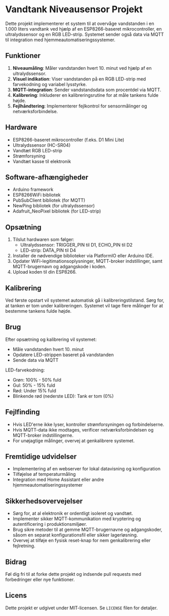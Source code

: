 # Vandtank Niveausensor Projekt

Dette projekt implementerer et system til at overvåge vandstanden i en 1.000 liters vandtank ved hjælp af en ESP8266-baseret mikrocontroller, en ultralydssensor og en RGB LED-strip. Systemet sender også data via MQTT til integration med hjemmeautomatiseringssystemer.

## Funktioner

1. **Niveaumåling**: Måler vandstanden hvert 10. minut ved hjælp af en ultralydssensor.
2. **Visuel indikation**: Viser vandstanden på en RGB LED-strip med farvekodning og variabel lysstyrke.
3. **MQTT-integration**: Sender vandstandsdata som procentdel via MQTT.
4. **Kalibrering**: Inkluderer en kalibreringsrutine for at måle tankens fulde højde.
5. **Fejlhåndtering**: Implementerer fejlkontrol for sensormålinger og netværksforbindelse.

## Hardware

- ESP8266-baseret mikrocontroller (f.eks. D1 Mini Lite)
- Ultralydssensor (HC-SR04)
- Vandtæt RGB LED-strip
- Strømforsyning
- Vandtæt kasse til elektronik

## Software-afhængigheder

- Arduino framework
- ESP8266WiFi bibliotek
- PubSubClient bibliotek (for MQTT)
- NewPing bibliotek (for ultralydssensor)
- Adafruit_NeoPixel bibliotek (for LED-strip)

## Opsætning

1. Tilslut hardwaren som følger:
   - Ultralydssensor: TRIGGER_PIN til D1, ECHO_PIN til D2
   - LED-strip: DATA_PIN til D4
2. Installer de nødvendige biblioteker via PlatformIO eller Arduino IDE.
3. Opdater WiFi-legitimationsoplysninger, MQTT-broker indstillinger, samt MQTT-brugernavn og adgangskode i koden.
4. Upload koden til din ESP8266.

## Kalibrering

Ved første opstart vil systemet automatisk gå i kalibreringstilstand. Sørg for, at tanken er tom under kalibreringen. Systemet vil tage flere målinger for at bestemme tankens fulde højde.

## Brug

Efter opsætning og kalibrering vil systemet:
- Måle vandstanden hvert 10. minut
- Opdatere LED-strippen baseret på vandstanden
- Sende data via MQTT

LED-farvekodning:
- Grøn: 100% - 50% fuld
- Gul: 50% - 15% fuld
- Rød: Under 15% fuld
- Blinkende rød (nederste LED): Tank er tom (0%)

## Fejlfinding

- Hvis LED'erne ikke lyser, kontroller strømforsyningen og forbindelserne.
- Hvis MQTT-data ikke modtages, verificer netværksforbindelsen og MQTT-broker indstillingerne.
- For unøjagtige målinger, overvej at genkalibrere systemet.

## Fremtidige udvidelser

- Implementering af en webserver for lokal datavisning og konfiguration
- Tilføjelse af temperaturmåling
- Integration med Home Assistant eller andre hjemmeautomatiseringssystemer

## Sikkerhedsovervejelser

- Sørg for, at al elektronik er ordentligt isoleret og vandtæt.
- Implementer sikker MQTT-kommunikation med kryptering og autentificering i produktionsmiljøer.
- Brug sikre metoder til at gemme MQTT-brugernavne og adgangskoder, såsom en separat konfigurationsfil eller sikker lagerløsning.
- Overvej at tilføje en fysisk reset-knap for nem genkalibrering eller fejlretning.

## Bidrag

Føl dig fri til at forke dette projekt og indsende pull requests med forbedringer eller nye funktioner.

## Licens

Dette projekt er udgivet under MIT-licensen. Se `LICENSE` filen for detaljer.
